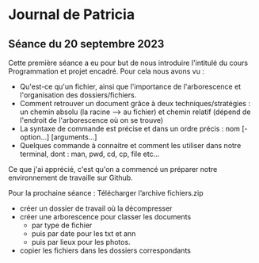# Journal de Patricia
## Séance du 20 septembre 2023

Cette première séance a eu pour but de nous introduire l'intitulé du cours Programmation et projet encadré. Pour cela nous avons vu :
- Qu'est-ce qu'un fichier, ainsi que l'importance de l'arborescence et l'organisation des dossiers/fichiers.
- Comment retrouver un document grâce à deux techniques/stratégies : un chemin absolu (la racine --> au fichier) et chemin relatif (dépend de l'endroit de l'arborescence où on se trouve)
- La syntaxe de commande est précise et dans un ordre précis : nom  [-option...]  [arguments...]
- Quelques commande à connaitre et comment les utiliser dans notre terminal, dont : man, pwd, cd, cp, file etc...

Ce que j'ai apprécié, c'est qu'on a commencé un préparer notre environnement de travaille sur Github.

Pour la prochaine séance : Télécharger l’archive fichiers.zip
- créer un dossier de travail où la décompresser
- créer une arborescence pour classer les documents
    - par type de fichier
    - puis par date pour les txt et ann
    - puis par lieux pour les photos.
- copier les fichiers dans les dossiers correspondants



